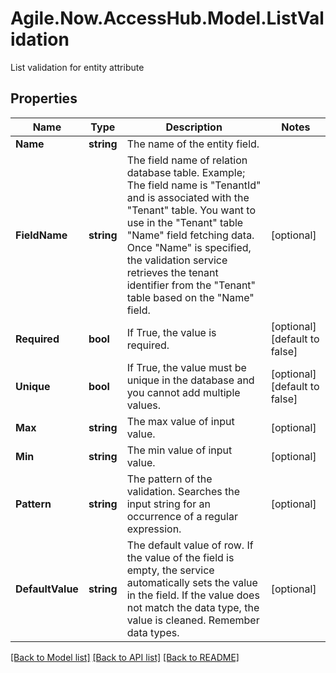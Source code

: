 # Agile.Now.AccessHub.Model.ListValidation
List validation for entity attribute

## Properties

Name | Type | Description | Notes
------------ | ------------- | ------------- | -------------
**Name** | **string** | The name of the entity field. | 
**FieldName** | **string** | The field name of relation database table.  Example;  The field name is &quot;TenantId&quot; and is associated with the &quot;Tenant&quot; table. You want to use in the &quot;Tenant&quot; table &quot;Name&quot; field fetching data. Once &quot;Name&quot; is specified, the validation service retrieves the tenant identifier from the &quot;Tenant&quot; table based on the &quot;Name&quot; field. | [optional] 
**Required** | **bool** | If True, the value is required. | [optional] [default to false]
**Unique** | **bool** | If True, the value must be unique in the database and you cannot add multiple values. | [optional] [default to false]
**Max** | **string** | The max value of input value. | [optional] 
**Min** | **string** | The min value of input value. | [optional] 
**Pattern** | **string** | The pattern of the validation. Searches the input string for an occurrence of a regular expression. | [optional] 
**DefaultValue** | **string** | The default value of row. If the value of the field is empty, the service automatically sets the value in the field. If the value does not match the data type, the value is cleaned. Remember data types. | [optional] 

[[Back to Model list]](../README.md#documentation-for-models) [[Back to API list]](../README.md#documentation-for-api-endpoints) [[Back to README]](../README.md)


